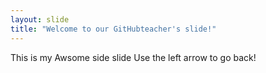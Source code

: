 ```yaml
---
layout: slide
title: "Welcome to our GitHubteacher's slide!"
---
```

This is my Awsome side slide
Use the left arrow to go back!